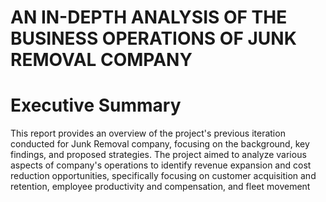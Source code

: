 # AN IN-DEPTH ANALYSIS OF THE BUSINESS OPERATIONS OF JUNK REMOVAL COMPANY

# Executive Summary

This report provides an overview of the project's previous iteration conducted for Junk Removal company,
focusing on the background, key findings, and proposed strategies. The project aimed to
analyze various aspects of company's operations to identify revenue expansion and cost
reduction opportunities, specifically focusing on customer acquisition and retention,
employee productivity and compensation, and fleet movement
